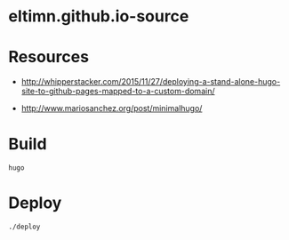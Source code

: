 # eltimn.github.io-source

# Resources

* http://whipperstacker.com/2015/11/27/deploying-a-stand-alone-hugo-site-to-github-pages-mapped-to-a-custom-domain/

* http://www.mariosanchez.org/post/minimalhugo/

# Build

```shell
hugo
```

# Deploy

```shell
./deploy
```
